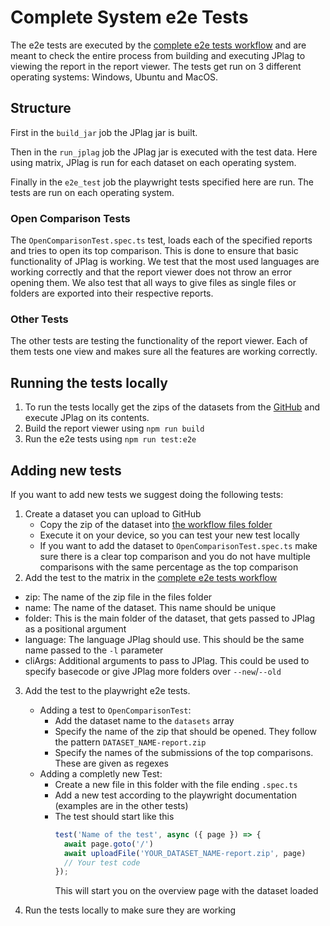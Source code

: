 # Complete System e2e Tests

The e2e tests are executed by the [complete e2e tests workflow](../../../.github/workflows/complete-e2e.yml) and are meant to check the entire process from building and executing JPlag to viewing the report in the report viewer.
The tests get run on 3 different operating systems: Windows, Ubuntu and MacOS.

## Structure

First in the `build_jar` job the JPlag jar is built.

Then in the `run_jplag` job the JPlag jar is executed with the test data. Here using matrix, JPlag is run for each dataset on each operating system.

Finally in the `e2e_test` job the playwright tests specified here are run. The tests are run on each operating system.

### Open Comparison Tests

The `OpenComparisonTest.spec.ts` test, loads each of the specified reports and tries to open its top comparison. This is done to ensure that basic functionality of JPlag is working. 
We test that the most used languages are working correctly and that the report viewer does not throw an error opening them. We also test that all ways to give files as single files or folders are exported into their respective reports.

### Other Tests

The other tests are testing the functionality of the report viewer. Each of them tests one view and makes sure all the features are working correctly.

## Running the tests locally

1) To run the tests locally get the zips of the datasets from the [GitHub](../../../.github/workflows/files/) and execute JPlag on its contents.
2) Build the report viewer using `npm run build`
3) Run the e2e tests using `npm run test:e2e`

## Adding new tests

If you want to add new tests we suggest doing the following tests:

1) Create a dataset you can upload to GitHub
   - Copy the zip of the dataset into [the workflow files folder](../../../.github/workflows/files/)
   - Execute it on your device, so you can test your new test locally
   - If you want to add the dataset to `OpenComparisonTest.spec.ts` make sure there is a clear top comparison and you do not have multiple comparisons with the same percentage as the top comparison
2) Add the test to the matrix in the [complete e2e tests workflow](../../../.github/workflows/complete-e2e.yml)
  - zip: The name of the zip file in the files folder
  - name: The name of the dataset. This name should be unique
  - folder: This is the main folder of the dataset, that gets passed to JPlag as a positional argument
  - language: The language JPlag should use. This should be the same name passed to the `-l` parameter
  - cliArgs: Additional arguments to pass to JPlag. This could be used to specify basecode or give JPlag more folders over `--new`/`--old`

3) Add the test to the playwright e2e tests.
   - Adding a test to `OpenComparisonTest`:
     - Add the dataset name to the `datasets` array
     - Specify the name of the zip that should be opened. They follow the pattern `DATASET_NAME-report.zip`
     - Specify the names of the submissions of the top comparisons. These are given as regexes
   - Adding a completly new Test:
     - Create a new file in this folder with the file ending `.spec.ts`
     - Add a new test according to the playwright documentation (examples are in the other tests)
     - The test should start like this
       ```typescript
       test('Name of the test', async ({ page }) => {
         await page.goto('/')
         await uploadFile('YOUR_DATASET_NAME-report.zip', page)
         // Your test code
       });
       ```
       This will start you on the overview page with the dataset loaded

4) Run the tests locally to make sure they are working